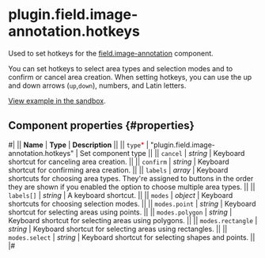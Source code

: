# plugin.field.image-annotation.hotkeys

Used to set hotkeys for the [field.image-annotation](field.image-annotation.md) component.

You can set hotkeys to select area types and selection modes and to confirm or cancel area creation. When setting hotkeys, you can use the up and down arrows (`up`,`down`), numbers, and Latin letters.

[View example in the sandbox](https://clck.ru/asSTF).

## Component properties {#properties}

#|
|| **Name** | **Type** | **Description** ||
|| `type`<span style="color: red">\*</span> | "plugin.field.image-annotation.hotkeys" | Set component type ||
|| `cancel` | _string_ | Keyboard shortcut for canceling area creation. ||
|| `confirm` | _string_ | Keyboard shortcut for confirming area creation. ||
|| `labels` | _array_ | Keyboard shortcuts for choosing area types. They're assigned to buttons in the order they are shown if you enabled the option to choose multiple area types. ||
|| `labels[]` | _string_ | A keyboard shortcut. ||
|| `modes` | _object_ | Keyboard shortcuts for choosing selection modes. ||
|| `modes.point` | _string_ | Keyboard shortcut for selecting areas using points. ||
|| `modes.polygon` | _string_ | Keyboard shortcut for selecting areas using polygons. ||
|| `modes.rectangle` | _string_ | Keyboard shortcut for selecting areas using rectangles. ||
|| `modes.select` | _string_ | Keyboard shortcut for selecting shapes and points. ||
|#

